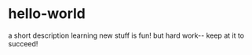 # hello-world
a short description
learning new stuff is fun!
but hard work--
keep at it to succeed!
